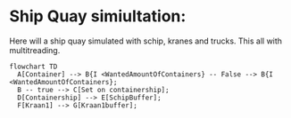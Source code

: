 # Ship Quay simiultation:

Here will a ship quay simulated with schip, kranes and trucks. This all with multitreading.

```mermaid
flowchart TD
  A[Container] --> B{I <WantedAmountOfContainers} -- False --> B{I <WantedAmountOfContainers};
  B -- true --> C[Set on containership];
  D[Containership] --> E[SchipBuffer];
  F[Kraan1] --> G[Kraan1buffer];
```
